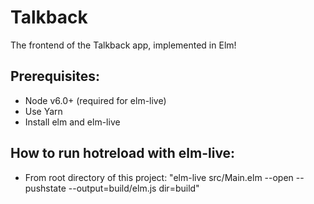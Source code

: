 # Talkback
The frontend of the Talkback app, implemented in Elm!

## Prerequisites:
- Node v6.0+ (required for elm-live)
- Use Yarn
- Install elm and elm-live

## How to run hotreload with elm-live:
- From root directory of this project: "elm-live src/Main.elm --open --pushstate --output=build/elm.js dir=build"
